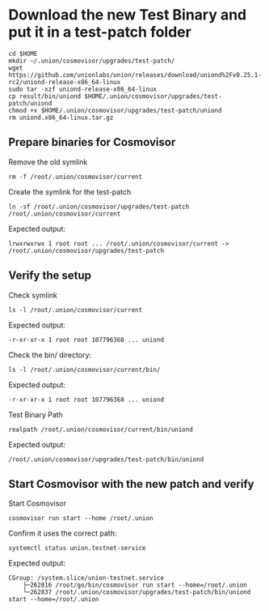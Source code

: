 # Download the new Test Binary and put it in a test-patch folder
```
cd $HOME
mkdir ~/.union/cosmovisor/upgrades/test-patch/
wget https://github.com/unionlabs/union/releases/download/uniond%2Fv0.25.1-rc2/uniond-release-x86_64-linux
sudo tar -xzf uniond-release-x86_64-linux
cp result/bin/uniond $HOME/.union/cosmovisor/upgrades/test-patch/uniond
chmod +x $HOME/.union/cosmovisor/upgrades/test-patch/uniond
rm uniond.x86_64-linux.tar.gz
```

## Prepare binaries for Cosmovisor

Remove the old symlink
```
rm -f /root/.union/cosmovisor/current
```
Create the symlink for the test-patch
```
ln -sf /root/.union/cosmovisor/upgrades/test-patch /root/.union/cosmovisor/current
```
Expected output:
```
lrwxrwxrwx 1 root root ... /root/.union/cosmovisor/current -> /root/.union/cosmovisor/upgrades/test-patch
```

## Verify the setup
Check symlink
```
ls -l /root/.union/cosmovisor/current
```
Expected output:
```
-r-xr-xr-x 1 root root 107796368 ... uniond
```
Check the bin/ directory:
```
ls -l /root/.union/cosmovisor/current/bin/
```
Expected output:
```
-r-xr-xr-x 1 root root 107796368 ... uniond
```
Test Binary Path
```
realpath /root/.union/cosmovisor/current/bin/uniond
```
Expected output:
```
/root/.union/cosmovisor/upgrades/test-patch/bin/uniond
```

## Start Cosmovisor with the new patch and verify
Start Cosmovisor
```
cosmovisor run start --home /root/.union
```
Confirm it uses the correct path:
```
systemctl status union.testnet-service
```
Expected output:
```
CGroup: /system.slice/union-testnet.service
    ├─262816 /root/go/bin/cosmovisor run start --home=/root/.union
    └─262837 /root/.union/cosmovisor/upgrades/test-patch/bin/uniond start --home=/root/.union
```
